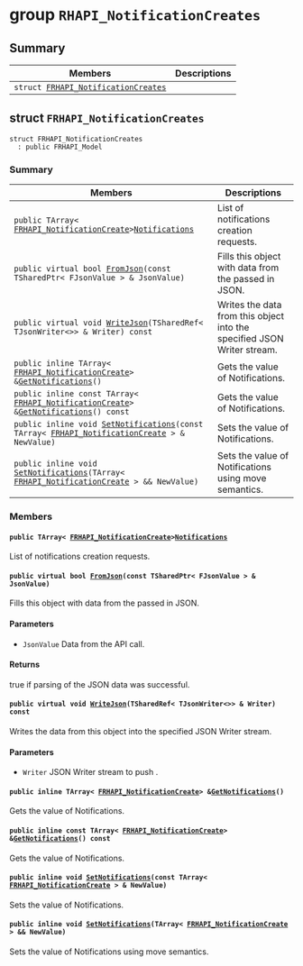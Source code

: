 # group `RHAPI_NotificationCreates` <a id="group__RHAPI__NotificationCreates"></a>

## Summary

 Members                        | Descriptions                                
--------------------------------|---------------------------------------------
`struct `[`FRHAPI_NotificationCreates`](#structFRHAPI__NotificationCreates) | 

## struct `FRHAPI_NotificationCreates` <a id="structFRHAPI__NotificationCreates"></a>

```
struct FRHAPI_NotificationCreates
  : public FRHAPI_Model
```

### Summary

 Members                        | Descriptions                                
--------------------------------|---------------------------------------------
`public TArray< `[`FRHAPI_NotificationCreate`](RHAPI_NotificationCreate.md#structFRHAPI__NotificationCreate)` > `[`Notifications`](#structFRHAPI__NotificationCreates_1ae5e68d62abaf22a7f915837ea078699b) | List of notifications creation requests.
`public virtual bool `[`FromJson`](#structFRHAPI__NotificationCreates_1a70edb4b051108ea4c5758b5fae3940b1)`(const TSharedPtr< FJsonValue > & JsonValue)` | Fills this object with data from the passed in JSON.
`public virtual void `[`WriteJson`](#structFRHAPI__NotificationCreates_1a57fd54f3c5f79b3379ae9bda3b0300c8)`(TSharedRef< TJsonWriter<>> & Writer) const` | Writes the data from this object into the specified JSON Writer stream.
`public inline TArray< `[`FRHAPI_NotificationCreate`](RHAPI_NotificationCreate.md#structFRHAPI__NotificationCreate)` > & `[`GetNotifications`](#structFRHAPI__NotificationCreates_1a9c4940dd27a70f36a6eddc2f3fc99578)`()` | Gets the value of Notifications.
`public inline const TArray< `[`FRHAPI_NotificationCreate`](RHAPI_NotificationCreate.md#structFRHAPI__NotificationCreate)` > & `[`GetNotifications`](#structFRHAPI__NotificationCreates_1a0c864431bbd3d55c5ac1d0c3000d6f8d)`() const` | Gets the value of Notifications.
`public inline void `[`SetNotifications`](#structFRHAPI__NotificationCreates_1ad2006a7562d302b85d3055a3869df4d0)`(const TArray< `[`FRHAPI_NotificationCreate`](RHAPI_NotificationCreate.md#structFRHAPI__NotificationCreate)` > & NewValue)` | Sets the value of Notifications.
`public inline void `[`SetNotifications`](#structFRHAPI__NotificationCreates_1a7d44433bc5ce5b70e9d256f2175c9fc7)`(TArray< `[`FRHAPI_NotificationCreate`](RHAPI_NotificationCreate.md#structFRHAPI__NotificationCreate)` > && NewValue)` | Sets the value of Notifications using move semantics.

### Members

#### `public TArray< `[`FRHAPI_NotificationCreate`](RHAPI_NotificationCreate.md#structFRHAPI__NotificationCreate)` > `[`Notifications`](#structFRHAPI__NotificationCreates_1ae5e68d62abaf22a7f915837ea078699b) <a id="structFRHAPI__NotificationCreates_1ae5e68d62abaf22a7f915837ea078699b"></a>

List of notifications creation requests.

#### `public virtual bool `[`FromJson`](#structFRHAPI__NotificationCreates_1a70edb4b051108ea4c5758b5fae3940b1)`(const TSharedPtr< FJsonValue > & JsonValue)` <a id="structFRHAPI__NotificationCreates_1a70edb4b051108ea4c5758b5fae3940b1"></a>

Fills this object with data from the passed in JSON.

#### Parameters
* `JsonValue` Data from the API call.

#### Returns
true if parsing of the JSON data was successful.

#### `public virtual void `[`WriteJson`](#structFRHAPI__NotificationCreates_1a57fd54f3c5f79b3379ae9bda3b0300c8)`(TSharedRef< TJsonWriter<>> & Writer) const` <a id="structFRHAPI__NotificationCreates_1a57fd54f3c5f79b3379ae9bda3b0300c8"></a>

Writes the data from this object into the specified JSON Writer stream.

#### Parameters
* `Writer` JSON Writer stream to push .

#### `public inline TArray< `[`FRHAPI_NotificationCreate`](RHAPI_NotificationCreate.md#structFRHAPI__NotificationCreate)` > & `[`GetNotifications`](#structFRHAPI__NotificationCreates_1a9c4940dd27a70f36a6eddc2f3fc99578)`()` <a id="structFRHAPI__NotificationCreates_1a9c4940dd27a70f36a6eddc2f3fc99578"></a>

Gets the value of Notifications.

#### `public inline const TArray< `[`FRHAPI_NotificationCreate`](RHAPI_NotificationCreate.md#structFRHAPI__NotificationCreate)` > & `[`GetNotifications`](#structFRHAPI__NotificationCreates_1a0c864431bbd3d55c5ac1d0c3000d6f8d)`() const` <a id="structFRHAPI__NotificationCreates_1a0c864431bbd3d55c5ac1d0c3000d6f8d"></a>

Gets the value of Notifications.

#### `public inline void `[`SetNotifications`](#structFRHAPI__NotificationCreates_1ad2006a7562d302b85d3055a3869df4d0)`(const TArray< `[`FRHAPI_NotificationCreate`](RHAPI_NotificationCreate.md#structFRHAPI__NotificationCreate)` > & NewValue)` <a id="structFRHAPI__NotificationCreates_1ad2006a7562d302b85d3055a3869df4d0"></a>

Sets the value of Notifications.

#### `public inline void `[`SetNotifications`](#structFRHAPI__NotificationCreates_1a7d44433bc5ce5b70e9d256f2175c9fc7)`(TArray< `[`FRHAPI_NotificationCreate`](RHAPI_NotificationCreate.md#structFRHAPI__NotificationCreate)` > && NewValue)` <a id="structFRHAPI__NotificationCreates_1a7d44433bc5ce5b70e9d256f2175c9fc7"></a>

Sets the value of Notifications using move semantics.

